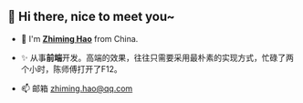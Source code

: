 ## 👋 Hi there, nice to meet you~

- 👀 I'm [**Zhiming Hao**](https://www.icehim.com/) from China.

- ✨ 从事**前端**开发。高端的效果，往往只需要采用最朴素的实现方式，忙碌了两个小时，陈师傅打开了F12。

- 📫 邮箱 zhiming.hao@qq.com
